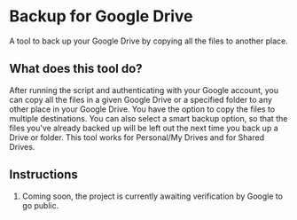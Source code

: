 # Backup for Google Drive
A tool to back up your Google Drive by copying all the files to another place.
## What does this tool do?
After running the script and authenticating with your Google account, you can copy all the files in a given Google Drive or a specified folder to any other place in your Google Drive. You have the option to copy the files to multiple destinations. You can also select a smart backup option, so that the files you've already backed up will be left out the next time you back up a Drive or folder. This tool works for Personal/My Drives and for Shared Drives.
## Instructions
1. Coming soon, the project is currently awaiting verification by Google to go public.
